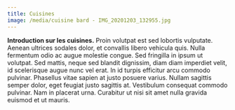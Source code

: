 ```yaml
---
title: Cuisines
image: /media/cuisine bard - IMG_20201203_132955.jpg
---
```


**Introduction sur les cuisines.** Proin volutpat est sed lobortis vulputate. Aenean ultrices sodales dolor, et convallis libero vehicula quis. Nulla fermentum odio ac augue molestie congue. Sed fringilla in ipsum ut volutpat. Sed mattis, neque sed blandit dignissim, diam diam imperdiet velit, id scelerisque augue nunc vel erat. In id turpis efficitur arcu commodo pulvinar. Phasellus vitae sapien at justo posuere varius. Nullam sagittis semper dolor, eget feugiat justo sagittis at. Vestibulum consequat commodo pulvinar. Nam in placerat urna. Curabitur ut nisi sit amet nulla gravida euismod et ut mauris.
